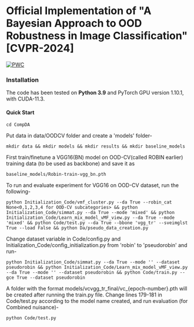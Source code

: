 # Official Implementation of "A Bayesian Approach to OOD Robustness in Image Classification" [CVPR-2024]
 	
[![PWC](https://img.shields.io/endpoint.svg?url=https://paperswithcode.com/badge/a-bayesian-approach-to-ood-robustness-in/unsupervised-domain-adaptation-on-ood-cv)](https://paperswithcode.com/sota/unsupervised-domain-adaptation-on-ood-cv?p=a-bayesian-approach-to-ood-robustness-in)
 
### Installation

The code has been tested on **Python 3.9** and PyTorch GPU version 1.10.1, with CUDA-11.3.

#### Quick Start

```
cd CompDA
```

Put data in data/OODCV folder and create a 'models' folder-

```
mkdir data && mkdir models && mkdir results && mkdir baseline_models
```

First train/finetune a VGG16(BN) model on OOD-CV(called ROBIN earlier) training data (to be used as backbone) and save it as 

```
baseline_models/Robin-train-vgg_bn.pth
```

To run and evaluate experiment for VGG16 on OOD-CV dataset, run the following-

```
python Initialization_Code/vmf_cluster.py --da True --robin_cat None<0,1,2,3,4 for OOD-CV subcategories> && python Initialization_Code/simmat.py --da True --mode 'mixed' && python Initialization_Code/Learn_mix_model_vMF_view.py --da True --mode 'mixed' && python Code/test.py --da True --bbone 'vgg_tr' --sveimglst True --load False && python Da/pseudo_data_creation.py
```

Change dataset variable in Code/config.py and Initialization_Code/config_initialization.py from 'robin' to 'pseudorobin' and run-

```
python Initialization_Code/simmat.py --da True --mode '' --dataset pseudorobin && python Initialization_Code/Learn_mix_model_vMF_view.py --da True --mode '' --dataset pseudorobin && python Code/train.py --gce True --dataset pseudorobin
```

A folder with the format models/vcvgg_tr_final/vc_{epoch-number}.pth will be created after running the train.py file. Change lines 179-181 in Code/test.py according to the model name created, and run evaluation (for Combined nuisance)-

```
python Code/test.py
```

<!-- #### Evaluate the occluder localization performance of a model

If you want to test occluder localization run:
```
python Code/eval_occlusion_localization.py
``` 
This will output qualitative occlusion localization results for each image and a quantitative analysis over all images 
as ROC curve.

## Initializing CompositionalNet Parameters

We initialize CompositionalNets (i.e. the vMF kernels and mixture models) by clustering the training data. 
In particular, we initialize the vMF kernels by clustering the feature vectors:

```
python Initialization_Code/vMF_clustering.py
``` 

Furthermore, we initialize the mixture models by EM-type learning.
The initial cluster assignment for the EM-type learning is computed based on the similarity of the vMF encodings of the training images.
To compute the similarity matrices use:
 
```
python Initialization_Code/comptSimMat.py
``` 

As this process takes some time we provide precomputed similarity matrices [here](https://livejohnshopkins-my.sharepoint.com/:u:/g/personal/akortyl1_jh_edu/EU6OcwaW7l1IhpggHJBCjeIBB_xLd28bDUIcoPHKUOhxqg?e=5k34Nx), you need to copy them into the 'models/init_vgg/' folder.
Afterwards you can compute the initialization of the mixture models by executing:

```
python Initialization_Code/Learn_mix_model_vMF_view.py
```

## Relation to Prior Work

This work (and code) is based on the following work -
```
Compositional Convolutional Neural Networks: A Deep Architecture with Innate Robustness to Partial Occlusion
Adam Kortylewski, Ju He, Qing Liu, Alan Yuille
CVPR 2020
``` -->

<!-- ## Contact

If you have any questions you can contact Adam Kortylewski. -->

<!-- ## Acknowledgement

We thank Zhishuai Zhang for helping us speed up and clean the code for the release. -->
